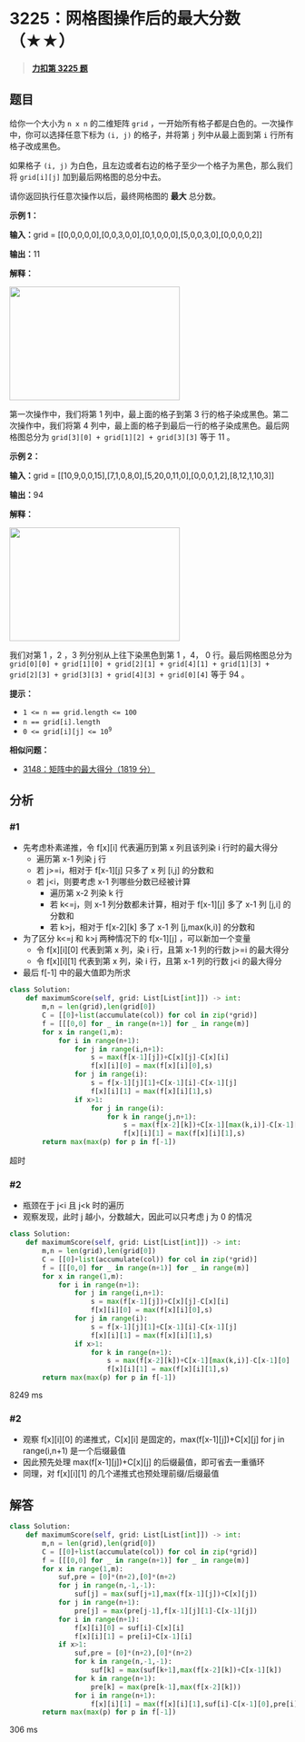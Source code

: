 # 3225：网格图操作后的最大分数（★★）


> <u>**[力扣第 3225 题](https://leetcode.cn/problems/maximum-score-from-grid-operations/)**</u>

## 题目

<p>给你一个大小为 <code>n x n</code> 的二维矩阵 <code>grid</code> ，一开始所有格子都是白色的。一次操作中，你可以选择任意下标为 <code>(i, j)</code> 的格子，并将第 <code>j</code> 列中从最上面到第 <code>i</code> 行所有格子改成黑色。</p>

<p>如果格子 <code>(i, j)</code> 为白色，且左边或者右边的格子至少一个格子为黑色，那么我们将 <code>grid[i][j]</code> 加到最后网格图的总分中去。</p>

<p>请你返回执行任意次操作以后，最终网格图的 <strong>最大</strong> 总分数。</p>



<p><strong class="example">示例 1：</strong></p>

<div class="example-block">
<p><span class="example-io"><b>输入：</b>grid = [[0,0,0,0,0],[0,0,3,0,0],[0,1,0,0,0],[5,0,0,3,0],[0,0,0,0,2]]</span></p>

<p><span class="example-io"><b>输出：</b>11</span></p>

<p><strong>解释：</strong></p>
<img alt="" src="https://assets.leetcode.com/uploads/2024/05/11/one.png" style="width: 300px; height: 200px;" />
<p>第一次操作中，我们将第 1 列中，最上面的格子到第 3 行的格子染成黑色。第二次操作中，我们将第 4 列中，最上面的格子到最后一行的格子染成黑色。最后网格图总分为 <code>grid[3][0] + grid[1][2] + grid[3][3]</code> 等于 11 。</p>
</div>

<p><strong class="example">示例 2：</strong></p>

<div class="example-block">
<p><span class="example-io"><b>输入：</b>grid = [[10,9,0,0,15],[7,1,0,8,0],[5,20,0,11,0],[0,0,0,1,2],[8,12,1,10,3]]</span></p>

<p><span class="example-io"><b>输出：</b>94</span></p>

<p><strong>解释：</strong></p>
<img alt="" src="https://assets.leetcode.com/uploads/2024/05/11/two-1.png" style="width: 300px; height: 200px;" />
<p>我们对第 1 ，2 ，3 列分别从上往下染黑色到第 1 ，4， 0 行。最后网格图总分为 <code>grid[0][0] + grid[1][0] + grid[2][1] + grid[4][1] + grid[1][3] + grid[2][3] + grid[3][3] + grid[4][3] + grid[0][4]</code> 等于 94 。</p>
</div>



<p><strong>提示：</strong></p>

<ul>
<li><code>1 &lt;= n == grid.length &lt;= 100</code></li>
<li><code>n == grid[i].length</code></li>
<li><code>0 &lt;= grid[i][j] &lt;= 10<sup>9</sup></code></li>
</ul>


**相似问题：**
- [3148：矩阵中的最大得分（1819 分）](/leetcode/3148)


## 分析

### #1

- 先考虑朴素递推，令 f[x][i] 代表遍历到第 x 列且该列染 i 行时的最大得分
	- 遍历第 x-1 列染 j 行
	- 若 j>=i，相对于 f[x-1][j] 只多了 x 列 [i,j] 的分数和
	- 若 j<i，则要考虑 x-1 列哪些分数已经被计算
		- 遍历第 x-2 列染 k 行
		- 若 k<=j，则 x-1 列分数都未计算，相对于 f[x-1][j] 多了 x-1 列 [j,i] 的分数和
		- 若 k>j，相对于 f[x-2][k] 多了 x-1 列 [j,max(k,i)] 的分数和
- 为了区分 k<=j 和 k>j 两种情况下的 f[x-1][j] ，可以新加一个变量
	- 令 f[x][i][0] 代表到第 x 列，染 i 行，且第 x-1 列的行数 j>=i 的最大得分
	- 令 f[x][i][1] 代表到第 x 列，染 i 行，且第 x-1 列的行数 j<i 的最大得分
- 最后 f[-1] 中的最大值即为所求

```python
class Solution:
    def maximumScore(self, grid: List[List[int]]) -> int:
        m,n = len(grid),len(grid[0])
        C = [[0]+list(accumulate(col)) for col in zip(*grid)]
        f = [[[0,0] for _ in range(n+1)] for _ in range(m)]
        for x in range(1,m):
            for i in range(n+1):
                for j in range(i,n+1):
                    s = max(f[x-1][j])+C[x][j]-C[x][i]
                    f[x][i][0] = max(f[x][i][0],s)  
                for j in range(i):
                    s = f[x-1][j][1]+C[x-1][i]-C[x-1][j]
                    f[x][i][1] = max(f[x][i][1],s)
                if x>1:
                    for j in range(i):
                        for k in range(j,n+1):
                            s = max(f[x-2][k])+C[x-1][max(k,i)]-C[x-1][j]
                            f[x][i][1] = max(f[x][i][1],s)
        return max(max(p) for p in f[-1])
```
超时

### #2

- 瓶颈在于 j<i 且 j<k 时的遍历
- 观察发现，此时 j 越小，分数越大，因此可以只考虑 j 为 0 的情况

```python
class Solution:
    def maximumScore(self, grid: List[List[int]]) -> int:
        m,n = len(grid),len(grid[0])
        C = [[0]+list(accumulate(col)) for col in zip(*grid)]
        f = [[[0,0] for _ in range(n+1)] for _ in range(m)]
        for x in range(1,m):
            for i in range(n+1):
                for j in range(i,n+1):
                    s = max(f[x-1][j])+C[x][j]-C[x][i]
                    f[x][i][0] = max(f[x][i][0],s)  
                for j in range(i):
					s = f[x-1][j][1]+C[x-1][i]-C[x-1][j]
					f[x][i][1] = max(f[x][i][1],s)
                if x>1:
                    for k in range(n+1):
                        s = max(f[x-2][k])+C[x-1][max(k,i)]-C[x-1][0]
                        f[x][i][1] = max(f[x][i][1],s)
        return max(max(p) for p in f[-1])
```
8249 ms

### #2

- 观察 f[x][i][0] 的递推式，C[x][i] 是固定的，max(f[x-1][j])+C[x][j] for j in range(i,n+1) 是一个后缀最值
- 因此预先处理 max(f[x-1][j])+C[x][j] 的后缀最值，即可省去一重循环
- 同理，对 f[x][i][1] 的几个递推式也预处理前缀/后缀最值

## 解答


```python
class Solution:
    def maximumScore(self, grid: List[List[int]]) -> int:
        m,n = len(grid),len(grid[0])
        C = [[0]+list(accumulate(col)) for col in zip(*grid)]
        f = [[[0,0] for _ in range(n+1)] for _ in range(m)]
        for x in range(1,m):
            suf,pre = [0]*(n+2),[0]*(n+2)
            for j in range(n,-1,-1):
                suf[j] = max(suf[j+1],max(f[x-1][j])+C[x][j])
            for j in range(n+1):
                pre[j] = max(pre[j-1],f[x-1][j][1]-C[x-1][j])
            for i in range(n+1):
                f[x][i][0] = suf[i]-C[x][i]
                f[x][i][1] = pre[i]+C[x-1][i]
            if x>1:
                suf,pre = [0]*(n+2),[0]*(n+2)
                for k in range(n,-1,-1):
                    suf[k] = max(suf[k+1],max(f[x-2][k])+C[x-1][k])
                for k in range(n+1):
                    pre[k] = max(pre[k-1],max(f[x-2][k]))
                for i in range(n+1):
                    f[x][i][1] = max(f[x][i][1],suf[i]-C[x-1][0],pre[i]+C[x-1][i]-C[x-1][0])
        return max(max(p) for p in f[-1])
```
306 ms
